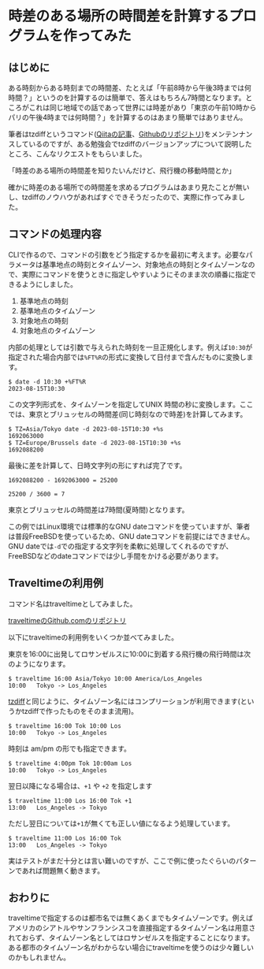 # 時差のある場所の時間差を計算するプログラムを作ってみた

## はじめに

ある時刻からある時刻までの時間差、たとえば「午前8時から午後3時までは何時間？」というのを計算するのは簡単で、答えはもちろん7時間となります。ところがこれは同じ地域での話であって世界には時差があり「東京の午前10時からパリの午後4時までは何時間？」を計算するのはあまり簡単ではありません。

筆者はtzdiffというコマンド([Qiitaの記事](https://qiita.com/belgianbeer/items/962dfd394dbe287856c0)、[Githubのリポジトリ](https://github.com/belgianbeer/tzdiff))をメンテンナンスしているのですが、ある勉強会でtzdiffのバージョンアップについて説明したところ、こんなリクエストをもらいました。

「時差のある場所の時間差を知りたいんだけど、飛行機の移動時間とか」

確かに時差のある場所での時間差を求めるプログラムはあまり見たことが無いし、tzdiffのノウハウがあればすぐできそうだったので、実際に作ってみました。

## コマンドの処理内容

CLIで作るので、コマンドの引数をどう指定するかを最初に考えます。必要なパラメータは基準地点の時刻とタイムゾーン、対象地点の時刻とタイムゾーンなので、実際にコマンドを使うときに指定しやすいようにそのまま次の順番に指定できるようにしました。

1. 基準地点の時刻
1. 基準地点のタイムゾーン
1. 対象地点の時刻
1. 対象地点のタイムゾーン

内部の処理としては引数で与えられた時刻を一旦正規化します。例えば`10:30`が指定された場合内部では`%FT%R`の形式に変換して日付まで含んだものに変換します。

```
$ date -d 10:30 +%FT%R
2023-08-15T10:30
```

この文字列形式を、タイムゾーンを指定してUNIX 時間の秒に変換します。ここでは、東京とブリュッセルの時間差(同じ時刻なので時差)を計算してみます。

```
$ TZ=Asia/Tokyo date -d 2023-08-15T10:30 +%s
1692063000
$ TZ=Europe/Brussels date -d 2023-08-15T10:30 +%s
1692088200
```

最後に差を計算して、日時文字列の形にすれば完了です。

```
1692088200 - 1692063000 = 25200

25200 / 3600 = 7
```

東京とブリュッセルの時間差は7時間(夏時間)となります。

この例ではLinux環境では標準的なGNU dateコマンドを使っていますが、筆者は普段FreeBSDを使っているため、GNU dateコマンドを前提にはできません。GNU dateでは`-d`での指定する文字列を柔軟に処理してくれるのですが、FreeBSDなどのdateコマンドでは少し手間をかける必要があります。

## Traveltimeの利用例

コマンド名はtraveltimeとしてみました。

[traveltimeのGithub.comのリポジトリ](https://github.com/belgianbeer/traveltime)

以下にtraveltimeの利用例をいくつか並べてみました。

東京を16:00に出発してロサンゼルスに10:00に到着する飛行機の飛行時間は次のようになります。

```
$ traveltime 16:00 Asia/Tokyo 10:00 America/Los_Angeles
10:00   Tokyo -> Los_Angeles
```

[tzdiff](https://qiita.com/belgianbeer/items/962dfd394dbe287856c0)と同じように、タイムゾーン名にはコンプリーションが利用できます(というかtzdiffで作ったものをそのまま流用)。

```
$ traveltime 16:00 Tok 10:00 Los
10:00   Tokyo -> Los_Angeles
```

時刻は am/pm の形でも指定できます。

```
$ traveltime 4:00pm Tok 10:00am Los
10:00   Tokyo -> Los_Angeles
```

翌日以降になる場合は、`+1` や `+2` を指定します

```
$ traveltime 11:00 Los 16:00 Tok +1
13:00   Los_Angeles -> Tokyo
```

ただし翌日については`+1`が無くても正しい値になるよう処理しています。

```
$ traveltime 11:00 Los 16:00 Tok
13:00   Los_Angeles -> Tokyo
```

実はテストがまだ十分とは言い難いのですが、ここで例に使ったぐらいのパターンであれば問題無く動きます。

## おわりに

traveltimeで指定するのは都市名では無くあくまでもタイムゾーンです。例えばアメリカのシアトルやサンフランシスコを直接指定するタイムゾーン名は用意されておらず、タイムゾーン名としてはロサンゼルスを指定することになります。ある都市のタイムゾーン名がわからない場合にtraveltimeを使うのは少々難しいのかもしれません。
